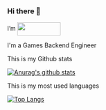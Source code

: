 ### Hi there 👋
I’m   <img src="https://ftp.bmp.ovh/imgs/2020/09/666c9649ff720b8a.png" width="100" height="30" align="center"/>

I'm a Games Backend Engineer 

<!--
**SmauelL/SmauelL** is a ✨ _special_ ✨ repository because its `README.md` (this file) appears on your GitHub profile.
-->

This is my Github stats

[![Anurag's github stats](https://github-readme-stats-mocha-theta.vercel.app/api?username=SmauelL&show_icons=true&theme=vue&count_private=true)](https://github.com/SmauelL/github-readme-stats)

This is my most used languages

[![Top Langs](https://github-readme-stats-mocha-theta.vercel.app/api/top-langs/?username=SmauelL&layout=compact)](https://github.com/SmauelL/github-readme-stats)


